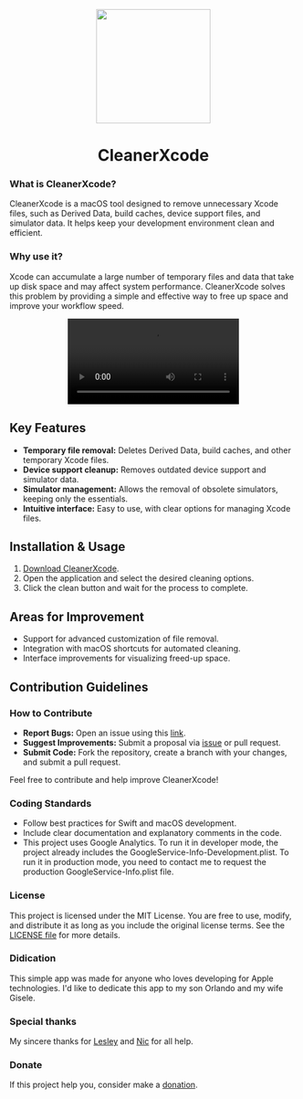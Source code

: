 <p align="center">
  <image src="https://github.com/user-attachments/assets/9622a1a3-46c2-4acc-ab86-96963f97cdda"width="200" />
</p>

<h1 align="center">CleanerXcode</h1>

### What is CleanerXcode?
CleanerXcode is a macOS tool designed to remove unnecessary Xcode files, such as Derived Data, build caches, device support files, and simulator data. It helps keep your development environment clean and efficient.

### Why use it?
Xcode can accumulate a large number of temporary files and data that take up disk space and may affect system performance. CleanerXcode solves this problem by providing a simple and effective way to free up space and improve your workflow speed.

<div align="center">
  <video src="https://github.com/user-attachments/assets/ac6f66d0-8e3f-48e7-a102-6d6b32d67830"/>
</div>

## Key Features
- **Temporary file removal:** Deletes Derived Data, build caches, and other temporary Xcode files.
- **Device support cleanup:** Removes outdated device support and simulator data.
- **Simulator management:** Allows the removal of obsolete simulators, keeping only the essentials.
- **Intuitive interface:** Easy to use, with clear options for managing Xcode files.

## Installation & Usage
1. [Download CleanerXcode](https://github.com/didisouzacosta/CleanerXcode/raw/refs/heads/v0.1.1/releases/CleanerXcode.zip).
2. Open the application and select the desired cleaning options.
3. Click the clean button and wait for the process to complete.

## Areas for Improvement
- Support for advanced customization of file removal.
- Integration with macOS shortcuts for automated cleaning.
- Interface improvements for visualizing freed-up space.

## Contribution Guidelines

### How to Contribute
- **Report Bugs:** Open an issue using this [link](https://github.com/didisouzacosta/CleanerXcode/issues/new/choose).
- **Suggest Improvements:** Submit a proposal via [issue](https://github.com/didisouzacosta/CleanerXcode/issues/new/choose) or pull request.
- **Submit Code:** Fork the repository, create a branch with your changes, and submit a pull request.

Feel free to contribute and help improve CleanerXcode!

### Coding Standards
- Follow best practices for Swift and macOS development.
- Include clear documentation and explanatory comments in the code.
- This project uses Google Analytics. To run it in developer mode, the project already includes the GoogleService-Info-Development.plist. To run it in production mode, you need to contact me to request the production GoogleService-Info.plist file.

### License

This project is licensed under the MIT License. You are free to use, modify, and distribute it as long as you include the original license terms. See the [LICENSE file](https://github.com/didisouzacosta/CleanerXcode/blob/v0.1.1/LICENSE) for more details.

### Didication

This simple app was made for anyone who loves developing for Apple technologies.
I'd like to dedicate this app to my son Orlando and my wife Gisele.

### Special thanks

My sincere thanks for [Lesley](https://github.com/lesleyandrez) and [Nic](https://github.com/ngimelliUW) for all help.

### Donate

If this project help you, consider make a [donation](https://buy.stripe.com/00gcN772R2ns3wA9AA).

